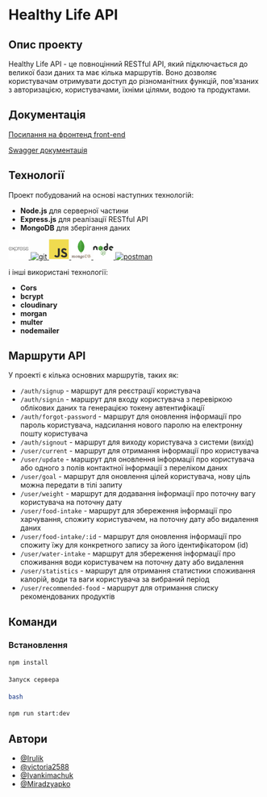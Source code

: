 # Healthy Life API

## Опис проекту

Healthy Life API - це повноцінний RESTful API, який підключається до великої бази даних та має кілька маршрутів. Воно дозволяє користувачам отримувати доступ до різноманітних функцій, пов'язаних з авторизацією, користувачами, їхніми цілями, водою та продуктами.

## Документація

[Посилання на фронтенд front-end](https://va7ul.github.io/Healthy_life/)

[Swagger документація](https://healthy-life-backend-b6ck.onrender.com/api-docs/#/)

## Технології

Проект побудований на основі наступних технологій:

- **Node.js** для серверної частини
- **Express.js** для реалізації RESTful API
- **MongoDB** для зберігання даних

<p align="left"> 
<a href="https://expressjs.com" target="_blank" rel="noreferrer"> 
<img src="https://raw.githubusercontent.com/devicons/devicon/master/icons/express/express-original-wordmark.svg" alt="express" width="40" height="40"/> </a> 
<a href="https://git-scm.com/" target="_blank" rel="noreferrer"> <img src="https://www.vectorlogo.zone/logos/git-scm/git-scm-icon.svg" alt="git" width="40" height="40"/> </a> 
<a href="https://developer.mozilla.org/en-US/docs/Web/JavaScript" target="_blank" rel="noreferrer"> <img src="https://raw.githubusercontent.com/devicons/devicon/master/icons/javascript/javascript-original.svg" alt="javascript" width="40" height="40"/> </a> 
<a href="https://www.mongodb.com/" target="_blank" rel="noreferrer"> <img src="https://raw.githubusercontent.com/devicons/devicon/master/icons/mongodb/mongodb-original-wordmark.svg" alt="mongodb" width="40" height="40"/> </a> 
<a href="https://nodejs.org" target="_blank" rel="noreferrer"> <img src="https://raw.githubusercontent.com/devicons/devicon/master/icons/nodejs/nodejs-original-wordmark.svg" alt="nodejs" width="40" height="40"/> </a> 
<a href="https://postman.com" target="_blank" rel="noreferrer"> <img src="https://www.vectorlogo.zone/logos/getpostman/getpostman-icon.svg" alt="postman" width="40" height="40"/> </a> </p>

і інші використані технології:

- **Cors**
- **bcrypt**
- **cloudinary**
- **morgan**
- **multer**
- **nodemailer**

## Маршрути API

У проекті є кілька основних маршрутів, таких як:

- `/auth/signup` - маршрут для реєстрації користувача
- `/auth/signin` - маршрут для входу користувача з перевіркою облікових даних та генерацією токену автентифікації
- `/auth/forgot-password` - маршрут для оновлення інформації про пароль користувача, надсилання нового паролю на електронну пошту користувача
- `/auth/signout` - маршрут для виходу користувача з системи (вихід)
- `/user/current` - маршрут для отримання інформації про користувача
- `/user/update` - маршрут для оновлення інформації про користувача або одного з полів контактної інформації з переліком даних
- `/user/goal` - маршрут для оновлення цілей користувача, нову ціль можна передати в тілі запиту
- `/user/weight` - маршрут для додавання інформації про поточну вагу користувача на поточну дату
- `/user/food-intake` - маршрут для збереження інформації про харчування, спожиту користувачем, на поточну дату або видалення даних
- `/user/food-intake/:id` - маршрут для оновлення інформації про спожиту їжу для конкретного запису за його ідентифікатором (id)
- `/user/water-intake` - маршрут для збереження інформації про споживання води користувачем на поточну дату або видалення
- `/user/statistics` - маршрут для отримання статистики споживання калорій, води та ваги користувача за вибраний період
- `/user/recommended-food` - маршрут для отримання списку рекомендованих продуктів


## Команди

### Встановлення

```bash
npm install

Запуск сервера

bash

npm run start:dev


```

## Автори

- [@Irulik ](https://github.com/Irulik)
- [@victoria2588 ](https://github.com/victoria2588)
- [@Ivankimachuk ](https://github.com/Ivankimachuk)
- [@Miradzyapko ](https://github.com/Miradzyapko)
